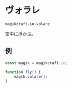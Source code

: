
# ヴォラレ

`magikcraft.io.volare`

空中に浮かぶ。

## 例

```javascript
const magik = magikcraft.io;

function fly() {
    magik.volare();
}
```